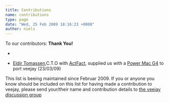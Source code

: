 ```yaml
---
title: Contributions
name: contributions
type: page
date: "Wed, 25 Feb 2009 18:16:23 +0000"
author: niels
---
```

To our contributors: **Thank You!**  


*     

*   [Eldir Tomassen](http://www.linkedin.com/pub/dir/eldir/tomassen),C.T.O with [ActFact](http://www.actfactprojects.nl), supplied us with a [Power Mac G4](http://en.wikipedia.org/wiki/Power_Mac_G4) to port veejay (23/03/09)  


This list is beeing maintained since Februar 2009. If you or anyone you know should be included on this list for having made a contribution to veejay, please send your/their name and contribution details to [the veejay discussion group](http://groups.google.com/group/veejay-discussion?hl=en)